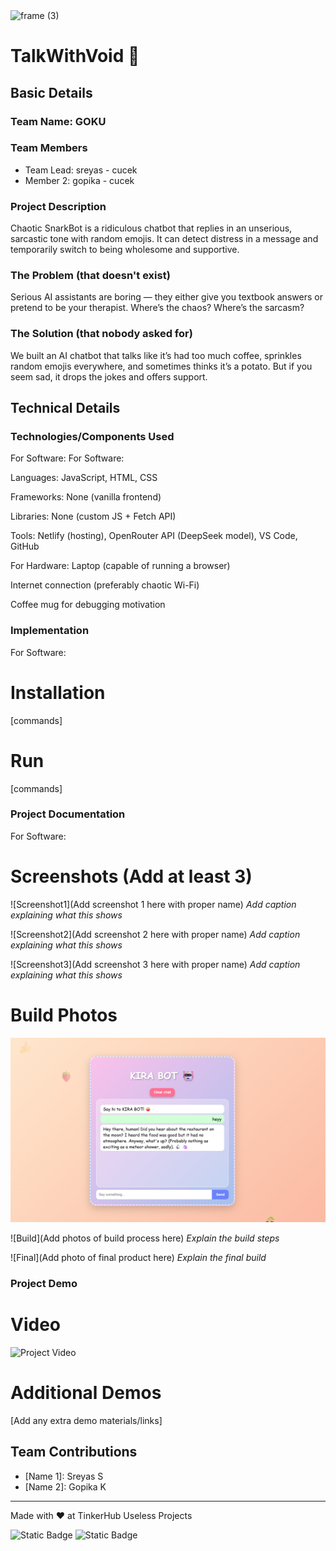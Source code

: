 <img width="3188" height="1202" alt="frame (3)" src="https://github.com/user-attachments/assets/517ad8e9-ad22-457d-9538-a9e62d137cd7" />


# TalkWithVoid 🎯


## Basic Details
### Team Name: GOKU


### Team Members
- Team Lead: sreyas - cucek
- Member 2: gopika - cucek


### Project Description

Chaotic SnarkBot is a ridiculous chatbot that replies in an unserious, sarcastic tone with random emojis. It can detect distress in a message and temporarily switch to being wholesome and supportive.


### The Problem (that doesn't exist)
Serious AI assistants are boring — they either give you textbook answers or pretend to be your therapist. Where’s the chaos? Where’s the sarcasm?


### The Solution (that nobody asked for)
We built an AI chatbot that talks like it’s had too much coffee, sprinkles random emojis everywhere, and sometimes thinks it’s a potato. But if you seem sad, it drops the jokes and offers support.


## Technical Details
### Technologies/Components Used
For Software:
For Software:

Languages: JavaScript, HTML, CSS

Frameworks: None (vanilla frontend)

Libraries: None (custom JS + Fetch API)

Tools: Netlify (hosting), OpenRouter API (DeepSeek model), VS Code, GitHub


For Hardware:
Laptop (capable of running a browser)

Internet connection (preferably chaotic Wi-Fi)

Coffee mug for debugging motivation


### Implementation
For Software:
# Installation
[commands]

# Run
[commands]

### Project Documentation
For Software:

# Screenshots (Add at least 3)
![Screenshot1](Add screenshot 1 here with proper name)
*Add caption explaining what this shows*

![Screenshot2](Add screenshot 2 here with proper name)
*Add caption explaining what this shows*

![Screenshot3](Add screenshot 3 here with proper name)
*Add caption explaining what this shows*


# Build Photos
![Description](./p.png)


![Build](Add photos of build process here)
*Explain the build steps*

![Final](Add photo of final product here)
*Explain the final build*

### Project Demo
# Video
![Project Video](https://github.com/user-attachments/assets/65e5fd81-f322-42df-9aa6-6adba3585a95)


# Additional Demos
[Add any extra demo materials/links]

## Team Contributions
- [Name 1]: Sreyas S
- [Name 2]: Gopika K


---
Made with ❤️ at TinkerHub Useless Projects 

![Static Badge](https://img.shields.io/badge/TinkerHub-24?color=%23000000&link=https%3A%2F%2Fwww.tinkerhub.org%2F)
![Static Badge](https://img.shields.io/badge/UselessProjects--25-25?link=https%3A%2F%2Fwww.tinkerhub.org%2Fevents%2FQ2Q1TQKX6Q%2FUseless%2520Projects)


